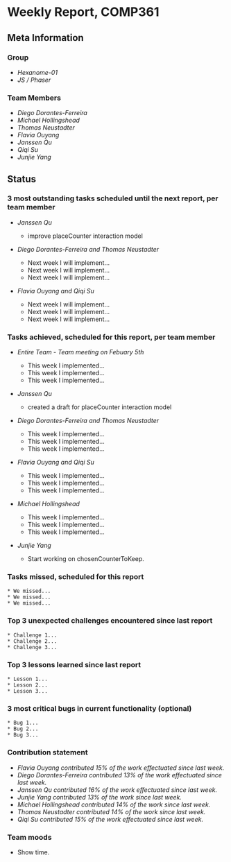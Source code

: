 # Weekly Report, COMP361

## Meta Information

### Group

 * *Hexanome-01*
 * *JS / Phaser*

### Team Members

 * *Diego Dorantes-Ferreira*
 * *Michael Hollingshead*
 * *Thomas Neustadter*
 * *Flavia Ouyang*
 * *Janssen Qu*
 * *Qiqi Su*
 * *Junjie Yang*

## Status

### 3 most outstanding tasks scheduled until the next report, per team member

* *Janssen Qu*
    * improve placeCounter interaction model

* *Diego Dorantes-Ferreira and Thomas Neustadter*
    * Next week I will implement...
    * Next week I will implement...
    * Next week I will implement...

 * *Flavia Ouyang and Qiqi Su*
    * Next week I will implement...
    * Next week I will implement...
    * Next week I will implement...


### Tasks achieved, scheduled for this report, per team member

* *Entire Team - Team meeting on Febuary 5th*
    * This week I implemented...
    * This week I implemented...
    * This week I implemented...

* *Janssen Qu*
    * created a draft for placeCounter interaction model

* *Diego Dorantes-Ferreira and Thomas Neustadter*
    * This week I implemented...
    * This week I implemented...
    * This week I implemented...

 * *Flavia Ouyang and Qiqi Su*
    * This week I implemented...
    * This week I implemented...
    * This week I implemented...

 * *Michael Hollingshead*
    * This week I implemented...
    * This week I implemented...
    * This week I implemented...

 * *Junjie Yang*

    * Start working on chosenCounterToKeep.


### Tasks missed, scheduled for this report

    * We missed...
    * We missed...
    * We missed...

### Top 3 unexpected challenges encountered since last report

    * Challenge 1...
    * Challenge 2...
    * Challenge 3...

### Top 3 lessons learned since last report

    * Lesson 1...
    * Lesson 2...
    * Lesson 3...

### 3 most critical bugs in current functionality (optional)

    * Bug 1...
    * Bug 2...
    * Bug 3...

### Contribution statement

 * *Flavia Ouyang contributed 15% of the work effectuated since last week.*
 * *Diego Dorantes-Ferreira contributed 13% of the work effectuated since last week.*
 * *Janssen Qu contributed 16% of the work effectuated since last week.*
 * *Junjie Yang contributed 13% of the work since last week.*
 * *Michael Hollingshead contributed 14% of the work since last week.*
 * *Thomas Neustadter contributed 14% of the work since last week.*
 * *Qiqi Su contributed 15% of the work effectuated since last week.*

### Team moods

 * Show time.
